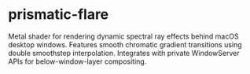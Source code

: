 # prismatic-flare
Metal shader for rendering dynamic spectral ray effects behind macOS desktop windows. Features smooth chromatic gradient transitions using double smoothstep interpolation. Integrates with private WindowServer APIs for below-window-layer compositing.
